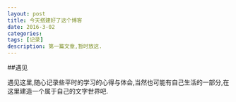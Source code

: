 ```yaml
---
layout: post
title: 今天搭建好了这个博客
date: 2016-3-02
categories: 
tags: [记录]
description: 第一篇文章,暂时放这.
---
```


##遇见

遇见这里,随心记录些平时的学习的心得与体会,当然也可能有自己生活的一部分,在这里建造一个属于自己的文字世界吧.














